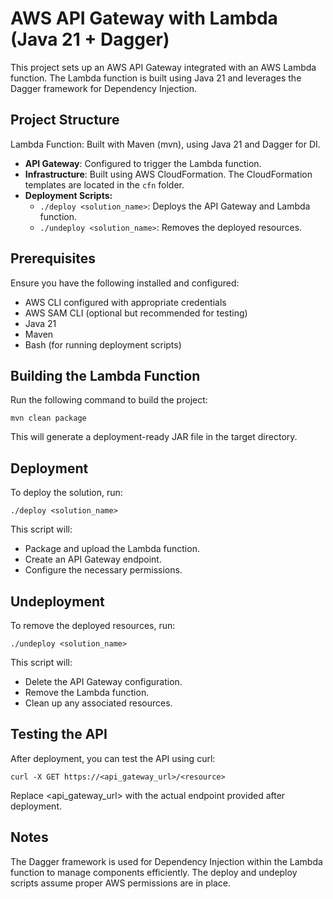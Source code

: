 # AWS API Gateway with Lambda (Java 21 + Dagger)

This project sets up an AWS API Gateway integrated with an AWS Lambda function. The Lambda function is built using Java 21 and leverages the Dagger framework for Dependency Injection.

## Project Structure

Lambda Function: Built with Maven (mvn), using Java 21 and Dagger for DI.

- **API Gateway**: Configured to trigger the Lambda function.
- **Infrastructure**: Built using AWS CloudFormation. The CloudFormation templates are located in the `cfn` folder.
- **Deployment Scripts:**
  - `./deploy <solution_name>`: Deploys the API Gateway and Lambda function.
  - `./undeploy <solution_name>`: Removes the deployed resources.

## Prerequisites

Ensure you have the following installed and configured:

- AWS CLI configured with appropriate credentials
- AWS SAM CLI (optional but recommended for testing)
- Java 21
- Maven
- Bash (for running deployment scripts)

## Building the Lambda Function

Run the following command to build the project:

`mvn clean package`

This will generate a deployment-ready JAR file in the target directory.

## Deployment

To deploy the solution, run:

`./deploy <solution_name>`

This script will:
- Package and upload the Lambda function.
- Create an API Gateway endpoint.
- Configure the necessary permissions.

## Undeployment

To remove the deployed resources, run:

`./undeploy <solution_name>`

This script will:

- Delete the API Gateway configuration.
- Remove the Lambda function.
- Clean up any associated resources.

## Testing the API

After deployment, you can test the API using curl:

`curl -X GET https://<api_gateway_url>/<resource>`

Replace <api_gateway_url> with the actual endpoint provided after deployment.

## Notes

The Dagger framework is used for Dependency Injection within the Lambda function to manage components efficiently.
The deploy and undeploy scripts assume proper AWS permissions are in place.

